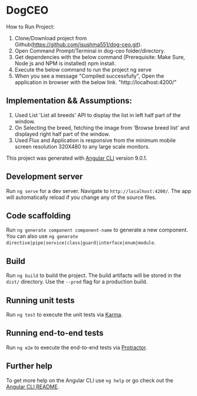 # DogCEO

How to Run Project:
1. Clone/Download project from Github(https://github.com/jsushma551/dog-ceo.git).
2. Open Command Prompt/Terminal in dog-ceo folder/directory.
3. Get dependencies with the below command (Prerequisite: Make Sure, Node js and NPM is installed)
	npm install.
4. Execute the below command to run the project
	ng serve
5. When you see a message "Compiled successfully", Open the application in browser with the below link.
	"http://localhost:4200/"

	
	
Implementation && Assumptions:
----------------------------------
1. Used List 'List all breeds' API to display the list in left half part of the window.
2. On Selecting the breed, fetching the image from 'Browse breed list' and displayed right half part of the window.
3. Used Flux and Application is responsive from the minimum mobile screen resolution 320X480 to any large scale monitors.


This project was generated with [Angular CLI](https://github.com/angular/angular-cli) version 9.0.1.

## Development server

Run `ng serve` for a dev server. Navigate to `http://localhost:4200/`. The app will automatically reload if you change any of the source files.

## Code scaffolding

Run `ng generate component component-name` to generate a new component. You can also use `ng generate directive|pipe|service|class|guard|interface|enum|module`.

## Build

Run `ng build` to build the project. The build artifacts will be stored in the `dist/` directory. Use the `--prod` flag for a production build.

## Running unit tests

Run `ng test` to execute the unit tests via [Karma](https://karma-runner.github.io).

## Running end-to-end tests

Run `ng e2e` to execute the end-to-end tests via [Protractor](http://www.protractortest.org/).

## Further help

To get more help on the Angular CLI use `ng help` or go check out the [Angular CLI README](https://github.com/angular/angular-cli/blob/master/README.md).
